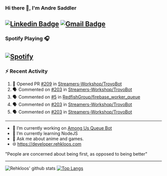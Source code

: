 ### Hi there 👋, I'm Andre Saddler
[![Linkedin Badge](https://img.shields.io/badge/-andrexsaddler-blue?style=flat-square&logo=Linkedin&logoColor=white&link=https://www.linkedin.com/in/andrexsaddler/)](https://www.linkedin.com/in/andrexsaddler/)
[![Gmail Badge](https://img.shields.io/badge/-contact@rehkloos.com-c14438?style=flat-square&logo=Gmail&logoColor=white&link=mailto:contact@rehkloos.com)](mailto:contact@rehkloos.com)
---
### Spotify Playing 🎧

[![Spotify](https://novatorem.rehkloos.vercel.app/api/spotify)](https://open.spotify.com/user/Rehkloos)
---

### :zap: Recent Activity

<!--START_SECTION:activity-->
1. 💪 Opened PR [#209](https://github.com/Streamers-Workshop/TrovoBot/pull/209) in [Streamers-Workshop/TrovoBot](https://github.com/Streamers-Workshop/TrovoBot)
2. 🗣 Commented on [#203](https://github.com/Streamers-Workshop/TrovoBot/issues/203) in [Streamers-Workshop/TrovoBot](https://github.com/Streamers-Workshop/TrovoBot)
3. 🗣 Commented on [#5](https://github.com/RedfishGroup/firebase_worker_queue/issues/5) in [RedfishGroup/firebase_worker_queue](https://github.com/RedfishGroup/firebase_worker_queue)
4. 🗣 Commented on [#203](https://github.com/Streamers-Workshop/TrovoBot/issues/203) in [Streamers-Workshop/TrovoBot](https://github.com/Streamers-Workshop/TrovoBot)
5. 🗣 Commented on [#203](https://github.com/Streamers-Workshop/TrovoBot/issues/203) in [Streamers-Workshop/TrovoBot](https://github.com/Streamers-Workshop/TrovoBot)
<!--END_SECTION:activity-->

---

- 🔭 I’m currently working on [Among Us Queue Bot](https://github.com/Rehkloos/queue-bot)
- 🌱 I’m currently learning NodeJS
- 💬 Ask me about anime and games.
- 🌐 https://developer.rehkloos.com

"People are concerned about being first, as opposed to being better"

---
![Rehkloos' github stats](https://github-readme-stats.vercel.app/api?username=Rehkloos&count_private=true)
[![Top Langs](https://github-readme-stats.vercel.app/api/top-langs/?username=Rehkloos&layout=compact)](https://github.com/anuraghazra/github-readme-stats)
